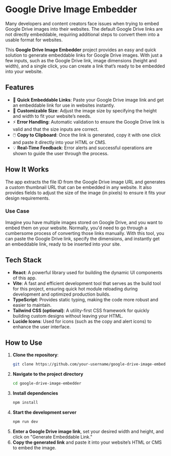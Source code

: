 
# Google Drive Image Embedder

Many developers and content creators face issues when trying to embed Google Drive images into their websites. The default Google Drive links are not directly embeddable, requiring additional steps to convert them into a usable format for websites. 

This **Google Drive Image Embedder** project provides an easy and quick solution to generate embeddable links for Google Drive images. With just a few inputs, such as the Google Drive link, image dimensions (height and width), and a single click, you can create a link that’s ready to be embedded into your website.

## Features

- 🔗 **Quick Embeddable Links**: Paste your Google Drive image link and get an embeddable link for use in websites instantly.
- 📏 **Customizable Size**: Adjust the image size by specifying the height and width to fit your website’s needs.
- ⚡ **Error Handling**: Automatic validation to ensure the Google Drive link is valid and that the size inputs are correct.
- 🖱️ **Copy to Clipboard**: Once the link is generated, copy it with one click and paste it directly into your HTML or CMS.
- 💡 **Real-Time Feedback**: Error alerts and successful operations are shown to guide the user through the process.

## How It Works

The app extracts the file ID from the Google Drive image URL and generates a custom thumbnail URL that can be embedded in any website. It also provides fields to adjust the size of the image (in pixels) to ensure it fits your design requirements.

### Use Case

Imagine you have multiple images stored on Google Drive, and you want to embed them on your website. Normally, you'd need to go through a cumbersome process of converting those links manually. With this tool, you can paste the Google Drive link, specify the dimensions, and instantly get an embeddable link, ready to be inserted into your site.

## Tech Stack

- **React**: A powerful library used for building the dynamic UI components of this app.
- **Vite**: A fast and efficient development tool that serves as the build tool for this project, ensuring quick hot module reloading during development and optimized production builds.
- **TypeScript**: Provides static typing, making the code more robust and easier to maintain.
- **Tailwind CSS (optional)**: A utility-first CSS framework for quickly building custom designs without leaving your HTML.
- **Lucide Icons**: Used for icons (such as the copy and alert icons) to enhance the user interface.

## How to Use

1. **Clone the repository**:
   ```bash
   git clone https://github.com/your-username/google-drive-image-embedder.git
2. **Navigate to the project directory**
   ```bash
   cd google-drive-image-embedder
3. **Install dependencies**
   ```bash
   npm install
4. **Start the development server**
   ```bash
   npm run dev
5. **Enter a Google Drive image link**, set your desired width and height, and click on "Generate Embeddable Link."
6. **Copy the generated link** and paste it into your website’s HTML or CMS to embed the image.
